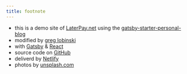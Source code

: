 ```yaml
---
title: footnote
---
```


* this is a demo site of [LaterPay.net](https://laterpay.net) using the [gatsby-starter-personal-blog](https://github.com/greglobinski/gatsby-starter-personal-blog)
* modified by [greg lobinski](https://www.greglobinski.com)
* with [Gatsby](https://www.gatsbyjs.org/) & [React](https://reactjs.org)
* source code on [GitHub](https://github.com/greglobinski/gatsby-starter-personal-blog)
* deliverd by [Netlify](https://www.netlify.com/)
* photos by [unsplash.com](https://unsplash.com)
